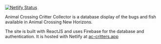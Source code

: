 [![Netlify Status](https://api.netlify.com/api/v1/badges/ccc00176-f435-479e-8448-bdf6cd43fb25/deploy-status)](https://app.netlify.com/sites/animal-crossing/deploys)

Animal Crossing Critter Collector is a database display of the bugs and fish available in Animal Crossing New Horizons.

The site is built with ReactJS and uses Firebase for the database and authentication. It is hosted with Netlify at [ac-critters.app](ac-critters.app)

